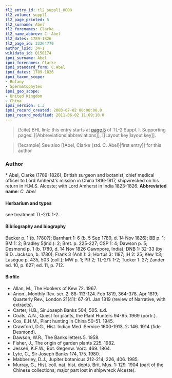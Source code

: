 ```yaml
---
tl2_entry_id: tl2_suppl1_0008
tl2_volume: suppl1
tl2_page_printed: 5
tl2_surname: Abel
tl2_forenames: Clarke
tl2_name_abbrev: C. Abel
tl2_dates: 1789-1826
tl2_page_id: 33264770
author_lsid: 34-1
wikidata_id: Q158174
ipni_surname: Abel
ipni_forenames: Clarke
ipni_standard_form: C.Abel
ipni_dates: 1789-1826
ipni_taxon_scope: 
- Botany
- Spermatophytes
ipni_geo_scope: 
- United Kingdom
- China
ipni_version: 1.3
ipni_record_created: 2003-07-02 00:00:00.0
ipni_record_modified: 2011-06-02 11:09:10.0
---
```



> [!cite] BHL link: this entry starts at [page 5](https://www.biodiversitylibrary.org/page/33264770) of TL-2 Suppl. I.
> Supporting pages: [[Abbreviations|abbreviations]], [[Layout key|layout key]].

> [!example] See also [[Abel, Clarke {std. C. Abel}|first entry]] for this author

### Author

\* Abel, Clarke (1789-1826), British surgeon and botanist, chief medical officer to Lord Amherst's mission in China 1816-1817, shipwrecked on his return in H.M.S. Alceste; with Lord Amherst in India 1823-1826. 
**Abbreviated name**: *C. Abel*

#### Herbarium and types

see treatment TL-2/1: 1-2.

#### Bibliography and biography

Backer p. 1 (b. 1780?); Barnhart 1: 6 (b. 5 Sep 1789, d. 14 Nov 1826); BB p. 1; BM 1: 2; Bradley 5(ind.): 2; Bret. p. 225-227; CSP 1: 4; Dawson p. 5; Desmond p. 1 (b. 1780, d. 14 Nov 1826 Cawnpore, India); DNB 1: 32-33 (by B.D. Jackson, b. 1780); Frank 3 (Anh.): 3; Hortus 3: 1187; IH 2: 25; Kew 1:3; Lasègue p. 435, 503 (coll.); MW p. 1; PR 2; TL-2/1: 1-2; Tucker 1: 27; Zander ed. 10, p. 627; ed. 11, p. 712.

#### Biofile

- Allan, M., The Hookers of Kew 72. 1967.
- Anon., Monthly Rev. ser. 2. 88: 113-124. Feb 1819, 364-378. Apr 1819; Quarterly Rev., London 21(41): 67-91. Jan 1819 (review of Narrative, with extracts).
- Carter, H.B., Sir Joseph Banks 504, 505. s.d.
- Coats, A.N., Quest for plants, the Plant Hunters 94-95. 1969 (portr.).
- Cox, E.H.M., Plant hunting in China 50-51. 1945.
- Crawford, D.G., Hist. Indian Med. Service 1600-1913, 2: 146. 1914 (fide Desmond).
- Dawson, W.R., The Banks letters 5. 1958.
- Fisher, J., The origin of garden plants 225. 1982.
- Jessen, K.F.W., Bot. Gegenw. Vorz. 469. 1864.
- Lyte, C., Sir Joseph Banks 174, 175. 1980.
- Mabberley, D.J., Jupiter botanicus 212-214, 226, 406. 1985.
- Murray, G., Hist. coll. nat. hist. depts. Brit. Mus. 1: 129. 1904 (part of the Chinese collections; major part lost in shipwreck Alceste).


